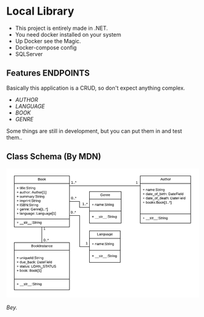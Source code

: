# Local Library

- This project is entirely made in .NET.
- You need docker installed on your system
- Up Docker see the Magic.
- Docker-compose config
- SQLServer

## Features ENDPOINTS
Basically this application is a CRUD, so don't expect anything complex.
- *AUTHOR* 
- *LANGUAGE*
- *BOOK*
- *GENRE*

Some things are still in development, but you can put them in and test them..

## Class Schema (By MDN)
![alt text](https://raw.githubusercontent.com/mdn/django-locallibrary-tutorial/master/catalog/static/images/local_library_model_uml.png)

*Bey.*
